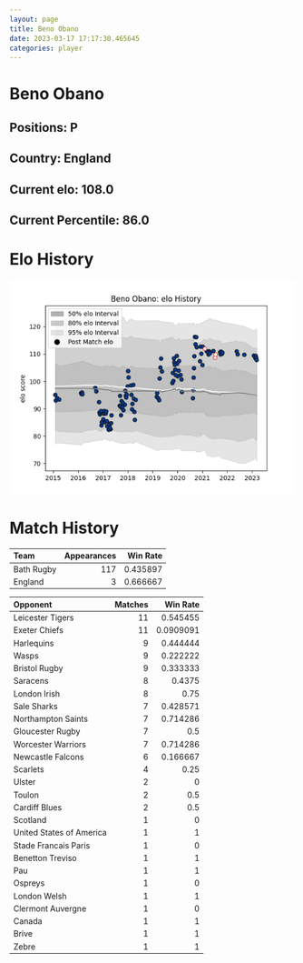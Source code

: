 ```yaml
---  
layout: page  
title: Beno Obano  
date: 2023-03-17 17:17:30.465645  
categories: player  
---
```

# Beno Obano

## Positions: P

## Country: England

## Current elo: 108.0

## Current Percentile: 86.0

# Elo History


![elo history](history_BenoObano.png)
# Match History


| Team       |   Appearances |   Win Rate |
|:-----------|--------------:|-----------:|
| Bath Rugby |           117 |   0.435897 |
| England    |             3 |   0.666667 |

| Opponent                 |   Matches |   Win Rate |
|:-------------------------|----------:|-----------:|
| Leicester Tigers         |        11 |  0.545455  |
| Exeter Chiefs            |        11 |  0.0909091 |
| Harlequins               |         9 |  0.444444  |
| Wasps                    |         9 |  0.222222  |
| Bristol Rugby            |         9 |  0.333333  |
| Saracens                 |         8 |  0.4375    |
| London Irish             |         8 |  0.75      |
| Sale Sharks              |         7 |  0.428571  |
| Northampton Saints       |         7 |  0.714286  |
| Gloucester Rugby         |         7 |  0.5       |
| Worcester Warriors       |         7 |  0.714286  |
| Newcastle Falcons        |         6 |  0.166667  |
| Scarlets                 |         4 |  0.25      |
| Ulster                   |         2 |  0         |
| Toulon                   |         2 |  0.5       |
| Cardiff Blues            |         2 |  0.5       |
| Scotland                 |         1 |  0         |
| United States of America |         1 |  1         |
| Stade Francais Paris     |         1 |  0         |
| Benetton Treviso         |         1 |  1         |
| Pau                      |         1 |  1         |
| Ospreys                  |         1 |  0         |
| London Welsh             |         1 |  1         |
| Clermont Auvergne        |         1 |  0         |
| Canada                   |         1 |  1         |
| Brive                    |         1 |  1         |
| Zebre                    |         1 |  1         |
